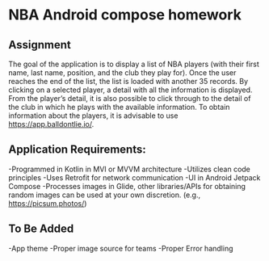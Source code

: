 # NBA Android compose homework

## Assignment

The goal of the application is to display a list of NBA players (with their first name, last name,
position, and the club they play for).
Once the user reaches the end of the list, the list is loaded with another 35 records. By clicking
on a selected player, a detail with all the information is displayed.
From the player’s detail, it is also possible to click through to the detail of the club in which he
plays with the available information.
To obtain information about the players, it is advisable to use https://app.balldontlie.io/.

## Application Requirements:

-Programmed in Kotlin in MVI or MVVM architecture
-Utilizes clean code principles
-Uses Retrofit for network communication
-UI in Android Jetpack Compose
-Processes images in Glide, other libraries/APIs for obtaining random images can be used at your own
discretion. (e.g., https://picsum.photos/)

## To Be Added

-App theme
-Proper image source for teams
-Proper Error handling